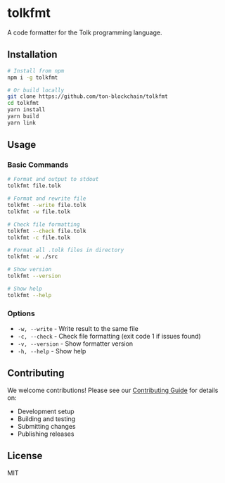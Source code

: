 # tolkfmt

A code formatter for the Tolk programming language.

## Installation

```bash
# Install from npm
npm i -g tolkfmt

# Or build locally
git clone https://github.com/ton-blockchain/tolkfmt
cd tolkfmt
yarn install
yarn build
yarn link
```

## Usage

### Basic Commands

```bash
# Format and output to stdout
tolkfmt file.tolk

# Format and rewrite file
tolkfmt --write file.tolk
tolkfmt -w file.tolk

# Check file formatting
tolkfmt --check file.tolk
tolkfmt -c file.tolk

# Format all .tolk files in directory
tolkfmt -w ./src

# Show version
tolkfmt --version

# Show help
tolkfmt --help
```

### Options

- `-w, --write` - Write result to the same file
- `-c, --check` - Check file formatting (exit code 1 if issues found)
- `-v, --version` - Show formatter version
- `-h, --help` - Show help

## Contributing

We welcome contributions! Please see our [Contributing Guide](CONTRIBUTING.md) for details on:

- Development setup
- Building and testing
- Submitting changes
- Publishing releases

## License

MIT
